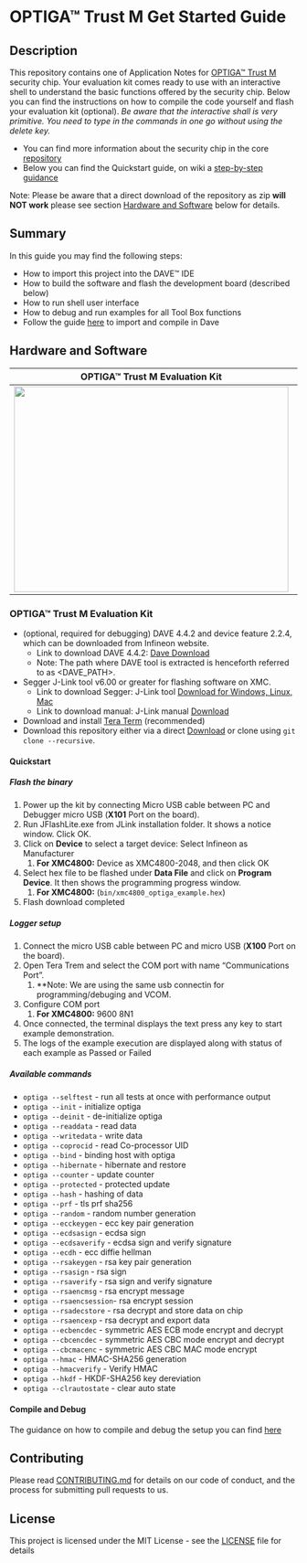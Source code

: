 # OPTIGA&trade; Trust M Get Started Guide

## Description

This repository contains one of Application Notes for [OPTIGA™ Trust M](https://github.com/Infineon/optiga-trust-m) security chip.
Your evaluation kit comes ready to use with an interactive shell to understand the basic functions offered by the security chip.
Below you can find the instructions on how to compile the code yourself and flash your evaluation kit (optional). 
*Be aware that the interactive shall is very primitive. You need to type in the commands in one go without using the delete key.*

* You can find more information about the security chip in the core [repository](https://github.com/Infineon/optiga-trust-m)
* Below you can find the Quickstart guide, on wiki a [step-by-step guidance](https://github.com/Infineon/getstarted-optiga-trust-m/wiki)

Note: Please be aware that a direct download of the repository as zip **will NOT work** please see section [Hardware and Software](#hardware-and-software) below for details.

## Summary
In this guide you may find the following steps:
* How to import this project into the DAVE™ IDE
* How to build the software and flash the development board (described below)
* How to run shell user interface
* How to debug and run examples for all Tool Box functions
* Follow the guide [here](https://github.com/Infineon/getstarted-optiga-trust-m/wiki#debug-optiga-trust-m-example-application-project-with-dave) to import and compile in Dave 

## Hardware and Software


| OPTIGA&trade; Trust M Evaluation Kit | OPTIGA&trade; Trust IoT Security Development Kit |
|     :---:      |     :---:      |
| <a href="https://github.com/Infineon/optiga-trust-m#description"><img src="https://github.com/Infineon/Assets/raw/master/Pictures/OPTIGA_Trust_M_Eval_Kit%2002.jpg" width="480" height="360"></a>   | <a href="https://github.com/Infineon/optiga-trust-m#description"><img src="https://github.com/Infineon/Assets/raw/master/Pictures/optiga_trust_iot_secdevkit.png" width="480" height="360"></a>     |

### OPTIGA&trade; Trust M Evaluation Kit

* (optional, required for debugging) DAVE 4.4.2 and device feature 2.2.4, which can be downloaded from Infineon website. 
    * Link to download DAVE 4.4.2: [Dave Download](https://infineoncommunity.com/dave-download_ID645)
    * Note: The path where DAVE tool is extracted is henceforth referred to as <DAVE_PATH>.
*	Segger J-Link tool v6.00 or greater for flashing software on XMC. 
    * Link to download Segger: J-Link tool [Download for Windows, Linux, Mac](https://www.segger.com/downloads/jlink/#J-LinkSoftwareAndDocumentationPack)
    * Link to download manual: J-Link manual [Download](https://www.segger.com/downloads/jlink/)
* Download and install [Tera Term](https://osdn.net/projects/ttssh2/releases/) (recommended)
* Download this repository either via a direct [Download](https://github.com/Infineon/getstarted-optiga-trust-m/releases) or clone using `git clone --recursive`.

#### Quickstart 
##### Flash the binary

1. Power up the kit by connecting Micro USB cable between PC and Debugger micro USB (**X101** Port on the board).
1. Run JFlashLite.exe from JLink installation folder. It shows a notice window. Click OK.
1. Click on **Device** to select a target device: Select Infineon as Manufacturer
    1. **For XMC4800:** Device as XMC4800-2048, and then click OK
1. Select hex file to be flashed under **Data File** and click on **Program Device**. It then shows the programming progress window.
    1. **For XMC4800:** (`bin/xmc4800_optiga_example.hex`)
1. Flash download completed

##### Logger setup

1. Connect the micro USB cable between PC and micro USB (**X100** Port on the board).
1. Open Tera Trem and select the COM port with name “Communications Port”. 
    1. **Note: We are using the same usb connectin for programming/debuging and VCOM.
1. Configure COM port 
    1. **For XMC4800:** 9600 8N1
1. Once connected, the terminal displays the text press any key to start example demonstration.
1. The logs of the example execution are displayed along with status of each example as Passed or Failed

##### Available commands

* `optiga --selftest`     - run all tests at once with performance output
* `optiga --init`         - initialize optiga
* `optiga --deinit`       - de-initialize optiga
* `optiga --readdata`     - read data
* `optiga --writedata`    - write data
* `optiga --coprocid`     - read Co-processor UID
* `optiga --bind`         - binding host with optiga
* `optiga --hibernate`    - hibernate and restore
* `optiga --counter`      - update counter
* `optiga --protected`    - protected update
* `optiga --hash`         - hashing of data
* `optiga --prf`          - tls prf sha256
* `optiga --random`       - random number generation
* `optiga --ecckeygen`    - ecc key pair generation
* `optiga --ecdsasign`    - ecdsa sign
* `optiga --ecdsaverify`  - ecdsa sign and verify signature
* `optiga --ecdh`         - ecc diffie hellman
* `optiga --rsakeygen`    - rsa key pair generation
* `optiga --rsasign`     - rsa sign
* `optiga --rsaverify`    - rsa sign and verify signature
* `optiga --rsaencmsg`    - rsa encrypt message
* `optiga --rsaencsession`- rsa encrypt session
* `optiga --rsadecstore`  - rsa decrypt and store data on chip
* `optiga --rsaencexp`    - rsa decrypt and export data
* `optiga --ecbencdec`    - symmetric AES ECB mode encrypt and decrypt
* `optiga --cbcencdec`    - symmetric AES CBC mode encrypt and decrypt
* `optiga --cbcmacenc`    - symmetric AES CBC MAC mode encrypt
* `optiga --hmac`         - HMAC-SHA256 generation
* `optiga --hmacverify`   - Verify HMAC
* `optiga --hkdf`         - HKDF-SHA256 key dereviation
* `optiga --clrautostate` - clear auto state

#### Compile and Debug

The guidance on how to compile and debug the setup you can find [here](https://github.com/Infineon/getstarted-optiga-trust-m/wiki)


## Contributing
Please read [CONTRIBUTING.md](CONTRIBUTING.md) for details on our code of conduct, and the process for submitting pull requests to us.

## License
This project is licensed under the MIT License - see the [LICENSE](LICENSE) file for details
